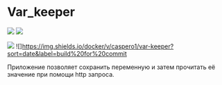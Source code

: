 # Var_keeper
![](https://github.com/Aleksei-Usik/var_keeper/actions/workflows/staging.yml/badge.svg) ![](https://img.shields.io/docker/v/caspero1/var-keeper?sort=date&label=build%20for%20commit)

![](https://github.com/Aleksei-Usik/var_keeper/actions/workflows/staging.yml/badge.svg) ![]https://img.shields.io/docker/v/caspero1/var-keeper?sort=date&label=build%20for%20commit


Приложение позволяет сохранить переменную и затем прочитать её значение при помощи http запроса.
